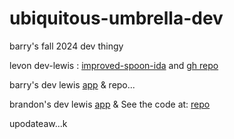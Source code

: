 # ubiquitous-umbrella-dev
barry's fall 2024 dev thingy


levon dev-lewis : [improved-spoon-ida](https://improved-spoon-ida.onrender.com/) and [gh repo](https://github.com/v-sec0/improved-spoon-ida) 


barry's dev lewis [app](https://ubiquitous-umbrella-dev.onrender.com/read) & repo...

brandon's dev lewis [app](https://umbrella-dev-real.onrender.com/mongo) & See the code at: [repo](https://github.com/Bjacks01/umbrella-dev-Real)

upodateaw...k 

